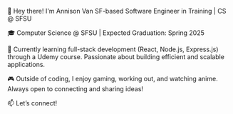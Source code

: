 
👋 Hey there! I'm Annison Van
SF-based Software Engineer in Training | CS @ SFSU

🎓 Computer Science @ SFSU | Expected Graduation: Spring 2025

🚀 Currently learning full-stack development (React, Node.js, Express.js) through a Udemy course. Passionate about building efficient and scalable applications.

🎮 Outside of coding, I enjoy gaming, working out, and watching anime. Always open to connecting and sharing ideas!

📫 Let’s connect!
